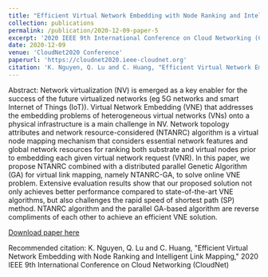 ```yaml
---
title: "Efficient Virtual Network Embedding with Node Ranking and Intelligent Link Mapping"
collection: publications
permalink: /publication/2020-12-09-paper-5
excerpt: '2020 IEEE 9th International Conference on Cloud Networking (CloudNet)'
date: 2020-12-09
venue: 'CloudNet2020 Conference'
paperurl: 'https://cloudnet2020.ieee-cloudnet.org'
citation: 'K. Nguyen, Q. Lu and C. Huang, "Efficient Virtual Network Embedding with Node Ranking and Intelligent Link Mapping," 2020 IEEE 9th International Conference on Cloud Networking (CloudNet)'
---
```

Abstract:
Network virtualization (NV) is emerged as a key enabler for the success of the future virtualized networks (eg 5G networks and smart Internet of Things (IoT)). Virtual Network Embedding (VNE) that addresses the embedding problems of heterogeneous virtual networks (VNs) onto a physical infrastructure is a main challenge in NV. Network topology attributes and network resource-considered (NTANRC) algorithm is a virtual node mapping mechanism that considers essential network features and global network resources for ranking both substrate and virtual nodes prior to embedding each given virtual network request (VNR). In this paper, we propose NTANRC combined with a distributed parallel Genetic Algorithm (GA) for virtual link mapping, namely NTANRC-GA, to solve online VNE problem. Extensive evaluation results show that our proposed solution not only achieves better performance compared to state-of-the-art VNE algorithms, but also challenges the rapid speed of shortest path (SP) method. NTANRC algorithm and the parallel GA-based algorithm are reverse compliments of each other to achieve an efficient VNE solution.

[Download paper here](https://cloudnet2020.ieee-cloudnet.org/wp-content/uploads/sites/237/2020/11/TS1-P1.pdf)

Recommended citation: K. Nguyen, Q. Lu and C. Huang, "Efficient Virtual Network Embedding with Node Ranking and Intelligent Link Mapping," 2020 IEEE 9th International Conference on Cloud Networking (CloudNet)
